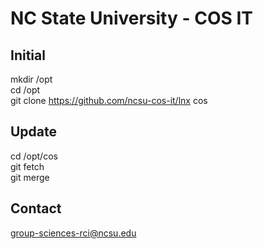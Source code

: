 # NC State University - COS IT
## Initial
mkdir /opt<br>
cd /opt<br>
git clone https://github.com/ncsu-cos-it/lnx cos<br>
## Update
cd /opt/cos<br>
git fetch<br>
git merge<br>
## Contact
<a href="mailto:group-sciences-rci@ncsu.edu">group-sciences-rci@ncsu.edu</a><br>
